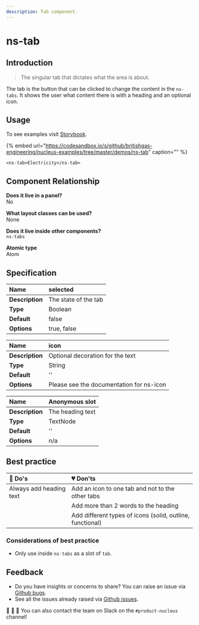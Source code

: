 ```yaml
---
description: Tab component.
---
```


# ns-tab

## Introduction

> The singular tab that dictates what the area is about.

The tab is the button that can be clicked to change the content in the `ns-tabs`. It shows the user what content there is with a heading and an optional icon.

## Usage

To see examples visit [Storybook](https://nucleus.bgdigital.xyz/demo/index.html?path=/story/ns-tab--tab).

{% embed url="https://codesandbox.io/s/github/britishgas-engineering/nucleus-examples/tree/master/demos/ns-tab" caption="" %}

```markup
<ns-tab>Electricity</ns-tab>
```

## Component Relationship

**Does it live in a panel?**  
No

**What layout classes can be used?**  
None

**Does it live inside other components?**  
`ns-tabs`

**Atomic type**  
Atom

## Specification

| **Name** | selected |
| :--- | :--- |
| **Description** | The state of the tab |
| **Type** | Boolean |
| **Default** | false |
| **Options** | true, false |

| **Name** | icon |
| :--- | :--- |
| **Description** | Optional decoration for the text |
| **Type** | String |
| **Default** | '' |
| **Options** | Please see the documentation for ns-icon |

| **Name** | Anonymous slot |
| :--- | :--- |
| **Description** | The heading text |
| **Type** | TextNode |
| **Default** | '' |
| **Options** | n/a |

## Best practice

| 💚 Do's | 💔 Don'ts |
| :--- | :--- |
| Always add heading text | Add an icon to one tab and not to the other tabs |
|  | Add more than 2 words to the heading |
|  | Add different types of icons \(solid, outline, functional\) |

### Considerations of best practice

* Only use inside `ns-tabs` as a slot of `tab`.

## Feedback

* Do you have insights or concerns to share? You can raise an issue via [Github bugs](https://github.com/ConnectedHomes/nucleus/issues/new?assignees=&labels=Bug&template=a--bug-report.md&title=[bug]%20[ns-tab]).
* See all the issues already raised via [Github issues](https://github.com/connectedHomes/nucleus/issues?utf8=%E2%9C%93&q=is%3Aopen+is%3Aissue+label%3ABug+[ns-tab]).

💩 🎉 🦄 You can also contact the team on Slack on the `#product-nucleus` channel!

